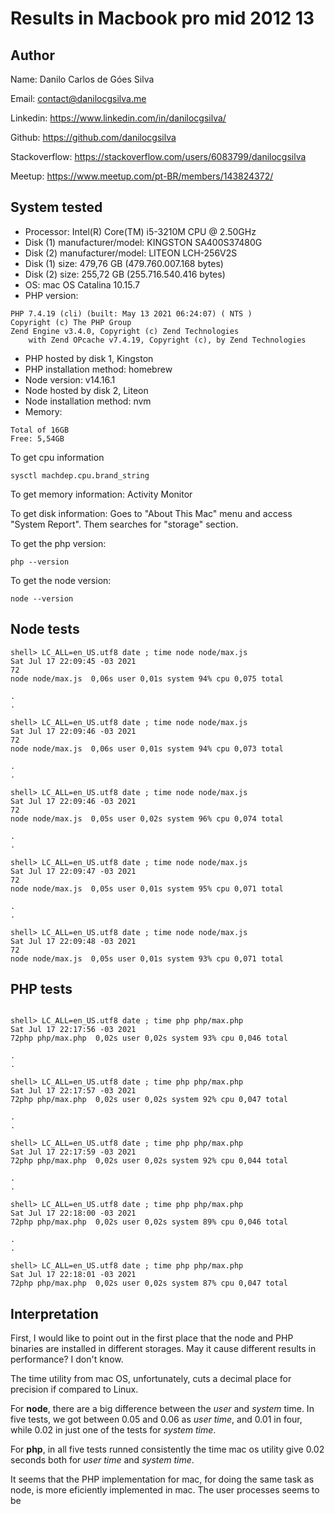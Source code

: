 # Results in Macbook pro mid 2012 13

## Author 

Name: Danilo Carlos de Góes Silva

Email: contact@danilocgsilva.me

Linkedin: https://www.linkedin.com/in/danilocgsilva/

Github: https://github.com/danilocgsilva

Stackoverflow: https://stackoverflow.com/users/6083799/danilocgsilva

Meetup: https://www.meetup.com/pt-BR/members/143824372/

## System tested

* Processor: Intel(R) Core(TM) i5-3210M CPU @ 2.50GHz
* Disk (1) manufacturer/model: KINGSTON SA400S37480G
* Disk (2) manufacturer/model: LITEON LCH-256V2S
* Disk (1) size: 479,76 GB (479.760.007.168 bytes)
* Disk (2) size: 255,72 GB (255.716.540.416 bytes)
* OS: mac OS Catalina 10.15.7
* PHP version:
```
PHP 7.4.19 (cli) (built: May 13 2021 06:24:07) ( NTS )
Copyright (c) The PHP Group
Zend Engine v3.4.0, Copyright (c) Zend Technologies
    with Zend OPcache v7.4.19, Copyright (c), by Zend Technologies
```
* PHP hosted by disk 1, Kingston
* PHP installation method: homebrew
* Node version: v14.16.1
* Node hosted by disk 2, Liteon
* Node installation method: nvm
* Memory:
```
Total of 16GB
Free: 5,54GB
```

To get cpu information
```
sysctl machdep.cpu.brand_string
```

To get memory information: Activity Monitor

To get disk information: Goes to "About This Mac" menu and access "System Report". Them searches for "storage" section.

To get the php version:
```
php --version
```

To get the node version:
```
node --version
```

## Node tests

```
shell> LC_ALL=en_US.utf8 date ; time node node/max.js
Sat Jul 17 22:09:45 -03 2021
72
node node/max.js  0,06s user 0,01s system 94% cpu 0,075 total

.
.

shell> LC_ALL=en_US.utf8 date ; time node node/max.js
Sat Jul 17 22:09:46 -03 2021
72
node node/max.js  0,06s user 0,01s system 94% cpu 0,073 total

.
.

shell> LC_ALL=en_US.utf8 date ; time node node/max.js
Sat Jul 17 22:09:46 -03 2021
72
node node/max.js  0,05s user 0,02s system 96% cpu 0,074 total

.
.

shell> LC_ALL=en_US.utf8 date ; time node node/max.js
Sat Jul 17 22:09:47 -03 2021
72
node node/max.js  0,05s user 0,01s system 95% cpu 0,071 total

.
.

shell> LC_ALL=en_US.utf8 date ; time node node/max.js
Sat Jul 17 22:09:48 -03 2021
72
node node/max.js  0,05s user 0,01s system 93% cpu 0,071 total
```

## PHP tests

```

shell> LC_ALL=en_US.utf8 date ; time php php/max.php
Sat Jul 17 22:17:56 -03 2021
72php php/max.php  0,02s user 0,02s system 93% cpu 0,046 total

.
.

shell> LC_ALL=en_US.utf8 date ; time php php/max.php
Sat Jul 17 22:17:57 -03 2021
72php php/max.php  0,02s user 0,02s system 92% cpu 0,047 total

.
.

shell> LC_ALL=en_US.utf8 date ; time php php/max.php
Sat Jul 17 22:17:59 -03 2021
72php php/max.php  0,02s user 0,02s system 92% cpu 0,044 total

.
.

shell> LC_ALL=en_US.utf8 date ; time php php/max.php
Sat Jul 17 22:18:00 -03 2021
72php php/max.php  0,02s user 0,02s system 89% cpu 0,046 total

.
.

shell> LC_ALL=en_US.utf8 date ; time php php/max.php
Sat Jul 17 22:18:01 -03 2021
72php php/max.php  0,02s user 0,02s system 87% cpu 0,047 total

```

## Interpretation

First, I would like to point out in the first place that the node and PHP binaries are installed in different storages. May it cause different results in performance? I don't know.

The time utility from mac OS, unfortunately, cuts a decimal place for precision if compared to Linux.

For **node**, there are a big difference between the *user* and *system* time. In five tests, we got between 0.05 and 0.06 as *user time*, and 0.01 in four, while 0.02 in just one of the tests for *system time*.

For **php**, in all five tests runned consistently the time mac os utility give 0.02 seconds both for *user time* and *system time*.

It seems that the PHP implementation for mac, for doing the same task as node, is more eficiently implemented in mac. The user processes seems to be
